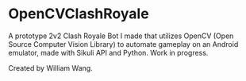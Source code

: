# OpenCVClashRoyale
A prototype 2v2 Clash Royale Bot I made that utilizes OpenCV (Open Source Computer Vision Library) to automate gameplay on an Android emulator, made with Sikuli API and Python. Work in progress. 

Created by William Wang.

